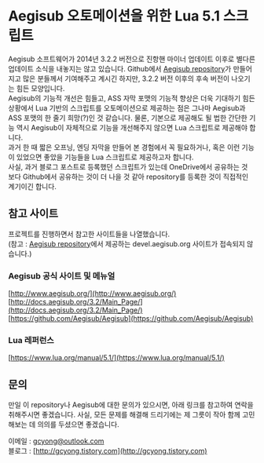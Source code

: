# Aegisub 오토메이션을 위한 Lua 5.1 스크립트
Aegisub 소프트웨어가 2014년 3.2.2 버전으로 진항핸 마이너 업데이트 이후로 별다른 업데이트 소식을 내놓지는 않고 있습니다. Github에서 [Aegisub repository](https://github.com/Aegisub/Aegisub)가 만들어지고 많은 분들께서 기여해주고 계시긴 하지만, 3.2.2 버전 이후의 후속 버전이 나오기는 힘든 모양입니다.  
Aegisub의 기능적 개선은 힘들고, ASS 자막 포맷의 기능적 향상은 더욱 기대하기 힘든 상황에서 Lua 기반의 스크립트를 오토메이션으로 제공하는 점은 그나마 Aegisub과 ASS 포맷의 한 줄기 희망(?)인 것 같습니다. 물론, 기본으로 제공해도 될 법한 간단한 기능 역시 Aegisub이 자체적으로 기능을 개선해주지 않으면 Lua 스크립트로 제공해야 합니다.  
과거 한 때 짧은 오프닝, 엔딩 자막을 만들어 본 경험에서 꼭 필요하거나, 혹은 이런 기능이 있었으면 좋았을 기능들을 Lua 스크립트로 제공하고자 합니다.  
사실, 과거 블로그 포스트로 등록했던 스크립트가 있는데 OneDrive에서 공유하는 것 보다 Github에서 공유하는 것이 더 나을 것 같아 repository를 등록한 것이 직접적인 계기이긴 합니다.  

## 참고 사이트
프로젝트를 진행하면서 참고한 사이트들을 나열했습니다.  
(참고 : [Aegisub repository](https://github.com/Aegisub/Aegisub)에서 제공하는 devel.aegisub.org 사이트가 접속되지 않습니다.)  

### Aegisub 공식 사이트 및 메뉴얼
[http://www.aegisub.org/](http://www.aegisub.org/)  
[http://docs.aegisub.org/3.2/Main_Page/](http://docs.aegisub.org/3.2/Main_Page/)  
[https://github.com/Aegisub/Aegisub](https://github.com/Aegisub/Aegisub)

### Lua 레퍼런스
[https://www.lua.org/manual/5.1/](https://www.lua.org/manual/5.1/)

## 문의
만일 이 repository나 Aegisub에 대한 문의가 있으시면, 아래 링크를 참고하여 연락을 취해주시면 좋겠습니다. 사실, 모든 문제를 해결해 드리기에는 제 그릇이 작아 함께 고민해보는 데 의의를 두셨으면 좋겠습니다.  

이메일 : [gcyong@outlook.com](mailto:gcyong@outlook.com)  
블로그 : [http://gcyong.tistory.com](http://gcyong.tistory.com)